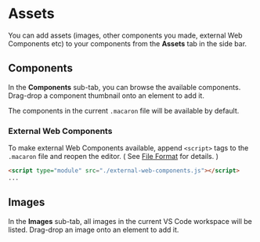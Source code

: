 # Assets

You can add assets (images, other components you made, external Web Components etc) to your components from the **Assets** tab in the side bar.

## Components

In the **Components** sub-tab, you can browse the available components.
Drag-drop a component thumbnail onto an element to add it.

The components in the current `.macaron` file will be available by default.

### External Web Components

To make external Web Components available, append `<script>` tags to the `.macaron` file and reopen the editor. (
See [File Format](./file-format) for details.
)

```html
<script type="module" src="./external-web-components.js"></script>
...
```

## Images

In the **Images** sub-tab, all images in the current VS Code workspace will be listed. Drag-drop an image onto an element to add it.

